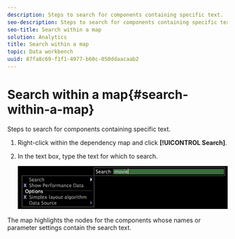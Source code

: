 ```yaml
---
description: Steps to search for components containing specific text.
seo-description: Steps to search for components containing specific text.
seo-title: Search within a map
solution: Analytics
title: Search within a map
topic: Data workbench
uuid: 87fa8c69-f1f1-4977-b60c-050ddaacaab2
---
```


# Search within a map{#search-within-a-map}

Steps to search for components containing specific text.

1. Right-click within the dependency map and click **[!UICONTROL Search]**.
1. In the text box, type the text for which to search.

   ![Step Info](assets/vis_DependencyMap_Search.png)

The map highlights the nodes for the components whose names or parameter settings contain the search text. 
